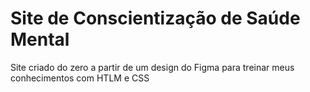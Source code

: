 # Site de Conscientização de Saúde Mental
Site criado do zero a partir de um design do Figma para treinar meus conhecimentos com HTLM e CSS
